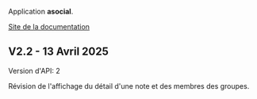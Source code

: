 Application **asocial**.

[Site de la documentation](https://asocialapps.github.io/frdocs)

## V2.2 - 13 Avril 2025
Version d'API: 2

Révision de l'affichage du détail d'une note et des membres des groupes.
